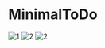 # MinimalToDo

![1](https://github.com/Th0rn4/MinimalToDo/assets/141644042/983f7867-40fe-45ec-abce-e3c5c605bbea)
![2](https://github.com/Th0rn4/MinimalToDo/assets/141644042/a56f3102-603c-4da0-bf3a-0de1fe04f453)
![2](https://github.com/Th0rn4/MinimalToDo/assets/141644042/a56f3102-603c-4da0-bf3a-0de1fe04f453)

